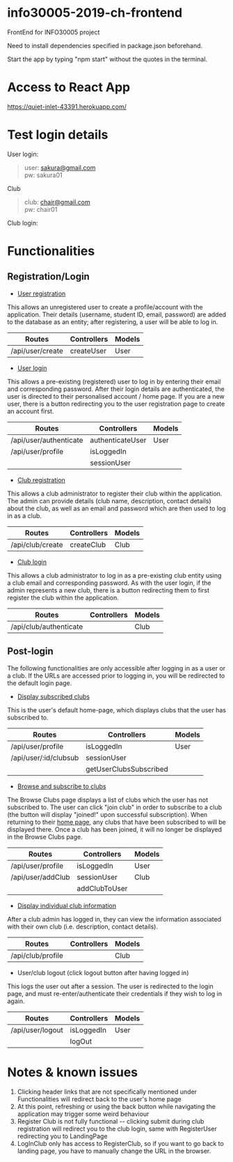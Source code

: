 # info30005-2019-ch-frontend
FrontEnd for INFO30005 project

Need to install dependencies specified in package.json beforehand.

Start the app by typing "npm start" without the quotes in the terminal.

# Access to React App
 https://quiet-inlet-43391.herokuapp.com/

# Test login details

User login:

> user: sakura@gmail.com <br>
> pw: sakura01

Club

> club: chair@gmail.com <br>
> pw: chair01

Club login:

# Functionalities

## Registration/Login

* [User registration](https://quiet-inlet-43391.herokuapp.com/register/user)

This allows an unregistered user to create a profile/account with the application. Their details (username, student ID, email, password) are added to the database as an entity; after registering, a user will be able to log in.


| Routes           | Controllers | Models
| ---------------- | ----------- | ------
| /api/user/create | createUser  | User


* [User login](https://quiet-inlet-43391.herokuapp.com/)

This allows a pre-existing (registered) user to log in by entering their email and corresponding password. After their login details are authenticated, the user is directed to their personalised account / home page. If you are a new user, there is a button redirecting you to the user registration page to create an account first. 

| Routes                 | Controllers       | Models |
| ---------------------- | ----------------- | ------
| /api/user/authenticate | authenticateUser  | User
| /api/user/profile      | isLoggedIn
|                        | sessionUser

* [Club registration](https://quiet-inlet-43391.herokuapp.com/register/club)

This allows a club administrator to register their club within the application. The admin can provide details (club name, description, contact details) about the club, as well as an email and password which are then used to log in as a club.

| Routes            | Controllers | Models |
| ----------------- | ----------- | ------
| /api/club/create  | createClub  | Club

* [Club login](https://quiet-inlet-43391.herokuapp.com/club/login)

This allows a club administrator to log in as a pre-existing club entity using a club email and corresponding password. As with the user login, if the admin represents a new club, there is a button redirecting them to first register the club within the application. 

| Routes                  | Controllers | Models |
| ----------------------- | ----------- | ------
| /api/club/authenticate  |             | Club

## Post-login

The following functionalities are only accessible after logging in as a user or a club. If the URLs are accessed prior to logging in, you will be redirected to the default login page. 

* [Display subscribed clubs](https://quiet-inlet-43391.herokuapp.com/user/profile)

This is the user's default home-page, which displays clubs that the user has subscribed to. 

| Routes                | Controllers | Models |
| --------------------- | ----------- | ------
| /api/user/profile     | isLoggedIn  | User
| /api/user/:id/clubsub | sessionUser | 
|                       | getUserClubsSubscribed

* [Browse and subscribe to clubs](https://quiet-inlet-43391.herokuapp.com/clubs)

The Browse Clubs page displays a list of clubs which the user has not subscribed to. The user can click "join club" in order to subscribe to a club (the button will display "joined!" upon successful subscription). When returning to their [home page](https://quiet-inlet-43391.herokuapp.com/user/profile), any clubs that have been subscribed to will be displayed there. Once a club has been joined, it will no longer be displayed in the Browse Clubs page. 

| Routes               | Controllers | Models |
| ------------------   | ----------- | ------
| /api/user/profile    | isLoggedIn  | User
| /api/user/addClub    | sessionUser | Club
|                      | addClubToUser 

* [Display individual club information](https://quiet-inlet-43391.herokuapp.com/club/profile)

After a club admin has logged in, they can view the information associated with their own club (i.e. description, contact details).

| Routes            | Controllers | Models |
| ----------------- | ----------- | ------
| /api/club/profile |             | Club


* User/club logout (click logout button after having logged in)

This logs the user out after a session. The user is redirected to the login page, and must re-enter/authenticate their credentials if they wish to log in again. 

| Routes           | Controllers | Models |
| ---------------- | ----------- | ------
| /api/user/logout | isLoggedIn  | User
|                  | logOut

# Notes & known issues

1. Clicking header links that are not specifically mentioned under Functionalities will redirect back to the user's home page
2. At this point, refreshing or using the back button while navigating the application may trigger some weird behaviour
3. Register Club is not fully functional -- clicking submit during club registration will redirect you to the club login, same with RegisterUser redirecting you to LandingPage
4. LogInClub only has access to RegisterClub, so if you want to go back to landing page, you have to manually change the URL in the browser.

